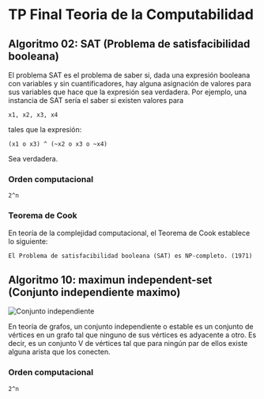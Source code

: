 # TP Final Teoria de la Computabilidad

## Algoritmo 02: SAT (Problema de satisfacibilidad booleana)

El problema SAT es el problema de saber si, dada una expresión booleana con variables y sin cuantificadores, hay alguna asignación de valores para sus variables que hace que la expresión sea verdadera. Por ejemplo, una instancia de SAT sería el saber si existen valores para 

    x1, x2, x3, x4 

tales que la expresión: 

    (x1 o x3) ^ (~x2 o x3 o ~x4)

 Sea verdadera.


### Orden computacional
    
    2^n

### Teorema de Cook

En teoría de la complejidad computacional, el Teorema de Cook establece lo siguiente: 

    El Problema de satisfacibilidad booleana (SAT) es NP-completo. (1971)


## Algoritmo 10: maximun independent-set (Conjunto independiente maximo)

![Conjunto independiente](https://upload.wikimedia.org/wikipedia/commons/e/ee/Mis_related_sets.png)

En teoría de grafos, un conjunto independiente o estable es un conjunto de vértices en un grafo tal que ninguno de sus vértices es adyacente a otro. Es decir, es un conjunto V de vértices tal que para ningún par de ellos existe alguna arista que los conecten.

### Orden computacional
    
    2^n